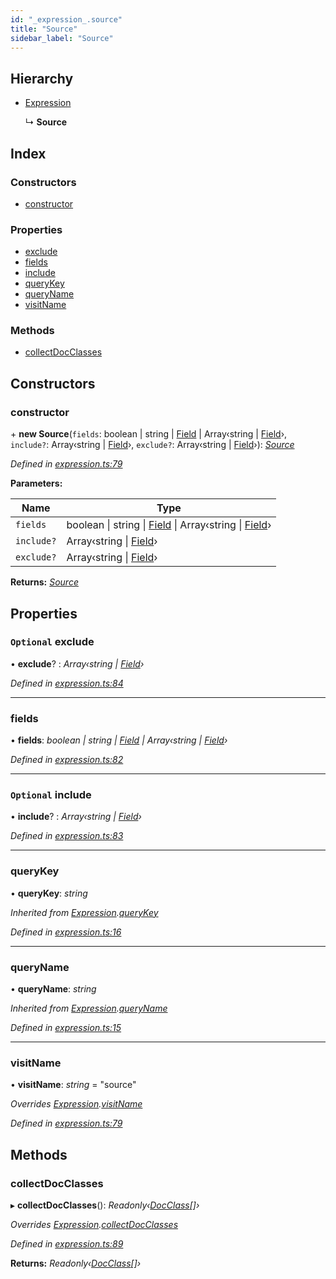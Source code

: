 ```yaml
---
id: "_expression_.source"
title: "Source"
sidebar_label: "Source"
---
```


## Hierarchy

* [Expression](_expression_.expression.md)

  ↳ **Source**

## Index

### Constructors

* [constructor](_expression_.source.md#constructor)

### Properties

* [exclude](_expression_.source.md#optional-exclude)
* [fields](_expression_.source.md#fields)
* [include](_expression_.source.md#optional-include)
* [queryKey](_expression_.source.md#querykey)
* [queryName](_expression_.source.md#queryname)
* [visitName](_expression_.source.md#visitname)

### Methods

* [collectDocClasses](_expression_.source.md#collectdocclasses)

## Constructors

###  constructor

\+ **new Source**(`fields`: boolean | string | [Field](_document_.field.md) | Array‹string | [Field](_document_.field.md)›, `include?`: Array‹string | [Field](_document_.field.md)›, `exclude?`: Array‹string | [Field](_document_.field.md)›): *[Source](_expression_.source.md)*

*Defined in [expression.ts:79](https://github.com/kindritskyiMax/elasticmagic-js/blob/34d4703/src/expression.ts#L79)*

**Parameters:**

Name | Type |
------ | ------ |
`fields` | boolean &#124; string &#124; [Field](_document_.field.md) &#124; Array‹string &#124; [Field](_document_.field.md)› |
`include?` | Array‹string &#124; [Field](_document_.field.md)› |
`exclude?` | Array‹string &#124; [Field](_document_.field.md)› |

**Returns:** *[Source](_expression_.source.md)*

## Properties

### `Optional` exclude

• **exclude**? : *Array‹string | [Field](_document_.field.md)›*

*Defined in [expression.ts:84](https://github.com/kindritskyiMax/elasticmagic-js/blob/34d4703/src/expression.ts#L84)*

___

###  fields

• **fields**: *boolean | string | [Field](_document_.field.md) | Array‹string | [Field](_document_.field.md)›*

*Defined in [expression.ts:82](https://github.com/kindritskyiMax/elasticmagic-js/blob/34d4703/src/expression.ts#L82)*

___

### `Optional` include

• **include**? : *Array‹string | [Field](_document_.field.md)›*

*Defined in [expression.ts:83](https://github.com/kindritskyiMax/elasticmagic-js/blob/34d4703/src/expression.ts#L83)*

___

###  queryKey

• **queryKey**: *string*

*Inherited from [Expression](_expression_.expression.md).[queryKey](_expression_.expression.md#querykey)*

*Defined in [expression.ts:16](https://github.com/kindritskyiMax/elasticmagic-js/blob/34d4703/src/expression.ts#L16)*

___

###  queryName

• **queryName**: *string*

*Inherited from [Expression](_expression_.expression.md).[queryName](_expression_.expression.md#queryname)*

*Defined in [expression.ts:15](https://github.com/kindritskyiMax/elasticmagic-js/blob/34d4703/src/expression.ts#L15)*

___

###  visitName

• **visitName**: *string* = "source"

*Overrides [Expression](_expression_.expression.md).[visitName](_expression_.expression.md#visitname)*

*Defined in [expression.ts:79](https://github.com/kindritskyiMax/elasticmagic-js/blob/34d4703/src/expression.ts#L79)*

## Methods

###  collectDocClasses

▸ **collectDocClasses**(): *Readonly‹[DocClass](../modules/_document_.md#docclass)[]›*

*Overrides [Expression](_expression_.expression.md).[collectDocClasses](_expression_.expression.md#collectdocclasses)*

*Defined in [expression.ts:89](https://github.com/kindritskyiMax/elasticmagic-js/blob/34d4703/src/expression.ts#L89)*

**Returns:** *Readonly‹[DocClass](../modules/_document_.md#docclass)[]›*
